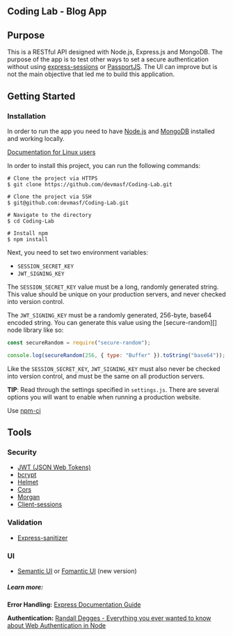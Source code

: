## Coding Lab - Blog App

## Purpose

This is a RESTful API designed with Node.js, Express.js and MongoDB. The purpose of the app is to test other ways to set a secure authentication without using [express-sessions](https://github.com/expressjs/session) or [PassportJS](http://www.passportjs.org/). The UI can improve but is not the main objective that led me to build this application.

## Getting Started

### Installation

In order to run the app you need to have [Node.js](https://nodejs.org/en/) and [MongoDB](https://docs.mongodb.com/manual/administration/install-community/) installed and working locally.

[Documentation for Linux users](https://docs.mongodb.com/manual/administration/install-on-linux/)

In order to install this project, you can run the following commands:

```console
# Clone the project via HTTPS
$ git clone https://github.com/devmasf/Coding-Lab.git

# Clone the project via SSH
$ git@github.com:devmasf/Coding-Lab.git

# Navigate to the directory
$ cd Coding-Lab

# Install npm
$ npm install
```

Next, you need to set two environment variables:

- `SESSION_SECRET_KEY`
- `JWT_SIGNING_KEY`

The `SESSION_SECRET_KEY` value must be a long, randomly generated string. This
value should be unique on your production servers, and never checked into
version control.

The `JWT_SIGNING_KEY` must be a randomly generated, 256-byte, base64 encoded
string. You can generate this value using the [secure-random][] node library
like so:

```javascript
const secureRandom = require("secure-random");

console.log(secureRandom(256, { type: "Buffer" }).toString("base64"));
```

Like the `SESSION_SECRET_KEY`, `JWT_SIGNING_KEY` must also never be checked into
version control, and must be the same on all production servers.

**TIP**: Read through the settings specified in `settings.js`. There are
several options you will want to enable when running a production website.

Use [npm-ci](https://docs.npmjs.com/cli/ci)

## Tools

### Security

- [JWT (JSON Web Tokens)](https://jwt.io/)
- [bcrypt](https://github.com/dcodeIO/bcrypt.js/)
- [Helmet](https://helmetjs.github.io/)
- [Cors](https://github.com/expressjs/cors)
- [Morgan](https://github.com/expressjs/morgan)
- [Client-sessions](https://github.com/mozilla/node-client-sessions)

### Validation

- [Express-sanitizer](https://github.com/markau/express-sanitizer)

### UI

- [Semantic UI](https://semantic-ui.com/) or [Fomantic UI](https://semantic-ui.com/) (new version)

##### Learn more:

**Error Handling:** [Express Documentation Guide](https://expressjs.com/en/guide/error-handling.html)

**Authentication:** [Randall Degges - Everything you ever wanted to know about Web Authentication in Node](https://www.youtube.com/watch?v=i7of02icPyQ&feature=youtu.be&t=35)
